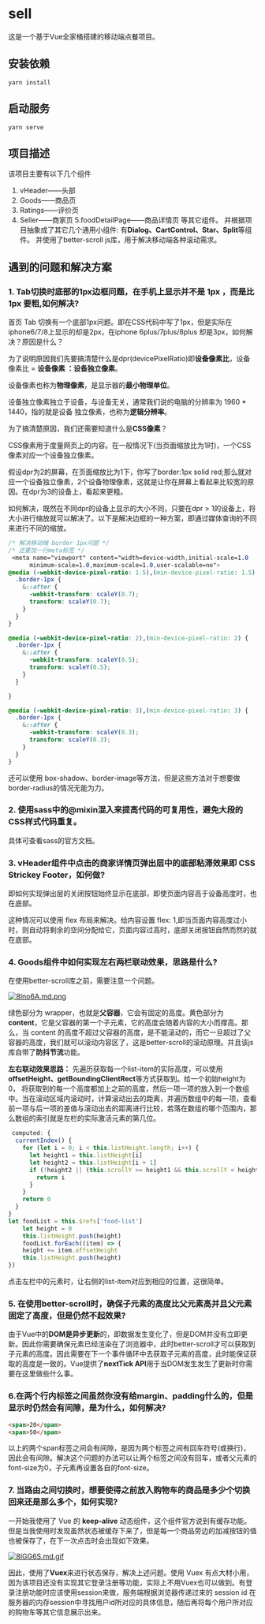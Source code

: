 # sell
这是一个基于Vue全家桶搭建的移动端点餐项目。

## 安装依赖
```
yarn install
```

## 启动服务
```
yarn serve
```

## 项目描述
该项目主要有以下几个组件
1. vHeader——头部
2. Goods——商品页
3. Ratings——评价页
4. Seller——商家页
5.foodDetailPage——商品详情页
等其它组件。
并根据项目抽象成了其它几个通用小组件: 有**Dialog、CartControl、Star、Split**等组件。
并使用了better-scroll js库，用于解决移动端各种滚动需求。

## 遇到的问题和解决方案

### 1. Tab切换时底部的1px边框问题，在手机上显示并不是 1px ，而是比 1px 要粗,如何解决?

首页 Tab 切换有一个底部1px问题。即在CSS代码中写了1px，但是实际在iphone6/7/8上显示的却是2px，在iphone 6plus/7plus/8plus 却是3px，如何解决？原因是什么？

为了说明原因我们先要搞清楚什么是dpr(devicePixelRatio)即**设备像素比**，设备像素比 = **设备像素 ：设备独立像素**。

设备像素也称为**物理像素**，是显示器的**最小物理单位**。

设备独立像素独立于设备，与设备无关，通常我们说的电脑的分辨率为 1960 * 1440，指的就是设备
独立像素，也称为**逻辑分辨率**。

为了搞清楚原因，我们还需要知道什么是**CSS像素**？

CSS像素用于度量网页上的内容。在一般情况下(当页面缩放比为1时)，一个CSS像素对应一个设备独立像素。

假设dpr为2的屏幕，在页面缩放比为1下，你写了border:1px solid red;那么就对应一个设备独立像素，2个设备物理像素，这就是让你在屏幕上看起来比较宽的原因。在dpr为3的设备上，看起来更粗。


如何解决，既然在不同dpr的设备上显示的大小不同，只要在dpr > 1的设备上，将大小进行缩放就可以解决了。以下是解决边框的一种方案，即通过媒体查询的不同来进行不同的缩放。

```CSS
/* 解决移动端 border 1px问题 */
/* 还要加一行meta标签 */
 <meta name="viewport" content="width=device-width,initial-scale=1.0
      minimum-scale=1.0,maximum-scale=1.0,user-scalable=no">
@media (-webkit-device-pixel-ratio: 1.5),(min-device-pixel-ratio: 1.5) {
  .border-1px {
    &::after {
      -webkit-transform: scaleY(0.7);
      transform: scaleY(0.7);
    }
  }
}

@media (-webkit-device-pixel-ratio: 2),(min-device-pixel-ratio: 2) {
  .border-1px {
    &::after {
      -webkit-transform: scaleY(0.5);
      transform: scaleY(0.5);
    }
  }

}

@media (-webkit-device-pixel-ratio: 3),(min-device-pixel-ratio: 3) {
  .border-1px {
    &::after {
      -webkit-transform: scaleY(0.3);
      transform: scaleY(0.3);
    }
  }
}
```
还可以使用 box-shadow、border-image等方法，但是这些方法对于想要做border-radius的情况无能为力。

### 2. 使用sass中的@mixin混入来提高代码的可复用性，避免大段的CSS样式代码重复。
具体可查看sass的官方文档。

### 3. vHeader组件中点击的商家详情页弹出层中的底部粘滞效果即 CSS Strickey Footer，如何做?

即如何实现弹出层的关闭按钮始终显示在底部，即使页面内容高于设备高度时，也在底部。

这种情况可以使用 flex 布局来解决。给内容设置 flex: 1,即当页面内容高度过小时，则自动将剩余的空间分配给它，页面内容过高时，底部关闭按钮自然而然的就在底部。

### 4. Goods组件中如何实现左右两栏联动效果，思路是什么?
在使用better-scroll库之前，需要注意一个问题。

[![8lno6A.md.png](https://s1.ax1x.com/2020/03/14/8lno6A.md.png)](https://imgchr.com/i/8lno6A)

绿色部分为 wrapper，也就是**父容器**，它会有固定的高度。黄色部分为 **content**，它是父容器的第一个子元素，它的高度会随着内容的大小而撑高。那么，当 content 的高度不超过父容器的高度，是不能滚动的，而它一旦超过了父容器的高度，我们就可以滚动内容区了，这是better-scroll的滚动原理。并且该js库自带了**防抖节流**功能。

**左右联动效果思路：** 先遍历获取每一个list-item的实际高度，可以使用**offsetHeight、getBoundingClientRect**等方式获取到。给一个初始height为0，
将获取到的每一个高度都加上之前的高度，然后一项一项的放入到一个数组中。当在滚动区域内滚动时，计算滚动出去的距离，并遍历数组中的每一项，查看前一项与后一项的差值与滚动出去的距离进行比较，若落在数组的哪个范围内，那么数组的索引就是左栏的实际激活元素的第几位。

```JavaScript
 computed: {
  currentIndex() {
    for (let i = 0; i < this.listHeight.length; i++) {
      let height1 = this.listHeight[i]
      let height2 = this.listHeight[i + 1]
      if (!height2 || (this.scrollY >= height1 && this.scrollY < height2)) {
        return i
      }
    }
    return 0
  }
}
let foodList = this.$refs['food-list']
    let height = 0
    this.listHeight.push(height)
    foodList.forEach((item) => {
    height += item.offsetHeight
    this.listHeight.push(height)
})
```
点击左栏中的元素时，让右侧的list-item对应到相应的位置，这很简单。

### 5. 在使用better-scroll时，确保子元素的高度比父元素高并且父元素固定了高度，但是仍然不起效果?

由于Vue中的**DOM是异步更新**的，即数据发生变化了，但是DOM并没有立即更新。因此你需要确保元素已经渲染在了浏览器中，此时better-scroll才可以获取到子元素的高度。因此需要在下一个事件循环中去获取子元素的高度，此时能保证获取的高度是一致的。Vue提供了**nextTick API**用于当DOM发生发生了更新时你需要在这里做些什么事。

### 6.在两个行内标签之间虽然你没有给margin、padding什么的，但是显示时仍然会有间隙，是为什么，如何解决?
```HTML
<span>20</span>
<span>50</span>
```
以上的两个span标签之间会有间隙，是因为两个标签之间有回车符号(或换行)，因此会有间隙。解决这个问题的办法可以让两个标签之间没有回车，或者父元素的font-size为0，子元素再设置各自的font-size。

### 7. 当路由之间切换时，想要使得之前放入购物车的商品是多少个切换回来还是那么多个，如何实现?
一开始我使用了 Vue 的 **keep-alive** 动态组件，这个组件官方说到有缓存功能。但是当我使用时发现虽然状态被缓存下来了，但是每一个商品旁边的加减按钮的值也被保存了，在下一次点击时会出现如下效果。

[![8lGG6S.md.gif](https://s1.ax1x.com/2020/03/14/8lGG6S.md.gif)](https://imgchr.com/i/8lGG6S)

因此，使用了**Vuex**来进行状态保存，解决上述问题。使用 Vuex 有点大材小用，因为该项目还没有实现其它登录注册等功能，实际上不用Vuex也可以做到。有登录注册功能时应该使用session来做，服务端根据浏览器传递过来的 session id 在服务器的内存session中寻找用户id所对应的具体信息，随后再将每个用户所对应的购物车等其它信息展示出来。



